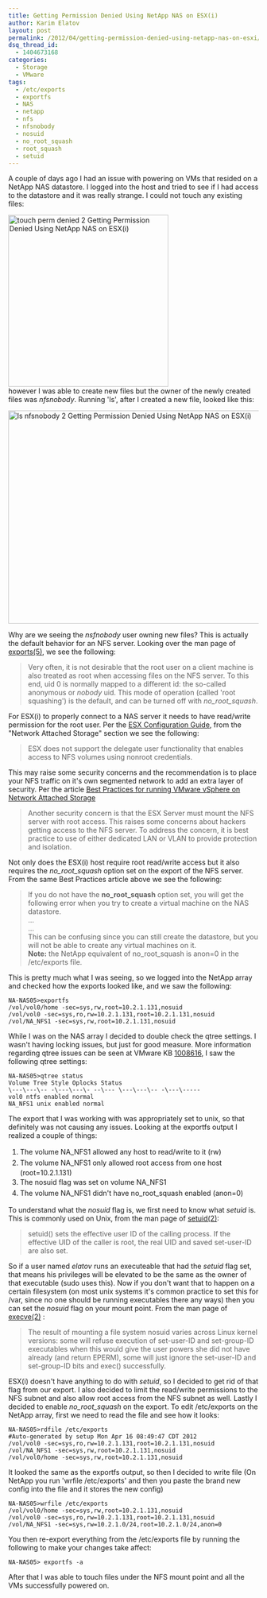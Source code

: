 ```yaml
---
title: Getting Permission Denied Using NetApp NAS on ESX(i)
author: Karim Elatov
layout: post
permalink: /2012/04/getting-permission-denied-using-netapp-nas-on-esxi/
dsq_thread_id:
  - 1404673168
categories:
  - Storage
  - VMware
tags:
  - /etc/exports
  - exportfs
  - NAS
  - netapp
  - nfs
  - nfsnobody
  - nosuid
  - no_root_squash
  - root_squash
  - setuid
---
```

A couple of days ago I had an issue with powering on VMs that resided on a NetApp NAS datastore. I logged into the host and tried to see if I had access to the datastore and it was really strange. I could not touch any existing files:

<a href="http://virtuallyhyper.com/wp-content/uploads/2012/04/touch_perm_denied_2.png" onclick="javascript:_gaq.push(['_trackEvent','outbound-article','http://virtuallyhyper.com/wp-content/uploads/2012/04/touch_perm_denied_2.png']);"><img class="alignnone size-full wp-image-1175" title="touch_perm_denied_2" src="http://virtuallyhyper.com/wp-content/uploads/2012/04/touch_perm_denied_2.png" alt="touch perm denied 2 Getting Permission Denied Using NetApp NAS on ESX(i)" width="322" height="346" /></a>  
however I was able to create new files but the owner of the newly created files was *nfsnobody*. Running 'ls', after I created a new file, looked like this:

<a href="http://virtuallyhyper.com/wp-content/uploads/2012/04/ls_nfsnobody_2.png" onclick="javascript:_gaq.push(['_trackEvent','outbound-article','http://virtuallyhyper.com/wp-content/uploads/2012/04/ls_nfsnobody_2.png']);"><img class="alignnone size-full wp-image-1173" title="ls_nfsnobody_2" src="http://virtuallyhyper.com/wp-content/uploads/2012/04/ls_nfsnobody_2.png" alt="ls nfsnobody 2 Getting Permission Denied Using NetApp NAS on ESX(i)" width="754" height="429" /></a>

Why are we seeing the *nsfnobody* user owning new files? This is actually the default behavior for an NFS server. Looking over the man page of <a href="http://linux.die.net/man/5/exports" onclick="javascript:_gaq.push(['_trackEvent','outbound-article','http://linux.die.net/man/5/exports']);">exports(5)</a>, we see the following:

> Very often, it is not desirable that the root user on a client machine is also treated as root when accessing files on the NFS server. To this end, uid 0 is normally mapped to a different id: the so-called anonymous or *nobody* uid. This mode of operation (called 'root squashing') is the default, and can be turned off with *no\_root\_squash*.

For ESX(i) to properly connect to a NAS server it needs to have read/write permission for the root user. Per the <a href="http://www.vmware.com/pdf/vsphere4/r41/vsp_41_esx_server_config.pdf" onclick="javascript:_gaq.push(['_trackEvent','download','http://www.vmware.com/pdf/vsphere4/r41/vsp_41_esx_server_config.pdf']);">ESX Configuration Guide</a>, from the "Network Attached Storage" section we see the following:

> ESX does not support the delegate user functionality that enables access to NFS volumes using nonroot credentials.

This may raise some security concerns and the recommendation is to place your NFS traffic on it's own segmented network to add an extra layer of security. Per the article <a href="http://www.vmware.com/files/pdf/VMware_NFS_BestPractices_WP_EN.pdf" onclick="javascript:_gaq.push(['_trackEvent','download','http://www.vmware.com/files/pdf/VMware_NFS_BestPractices_WP_EN.pdf']);">Best Practices for running VMware vSphere on Network Attached Storage</a>

> Another security concern is that the ESX Server must mount the NFS server with root access. This raises some concerns about hackers getting access to the NFS server. To address the concern, it is best practice to use of either dedicated LAN or VLAN to provide protection and isolation.

Not only does the ESX(i) host require root read/write access but it also requires the *no\_root\_squash* option set on the export of the NFS server. From the same Best Practices article above we see the following:

> If you do not have the **no\_root\_squash** option set, you will get the following error when you try to create a virtual machine on the NAS datastore.  
> ...  
> ...  
> This can be confusing since you can still create the datastore, but you will not be able to create any virtual machines on it.  
> **Note:** the NetApp equivalent of no\_root\_squash is anon=0 in the /etc/exports file.

This is pretty much what I was seeing, so we logged into the NetApp array and checked how the exports looked like, and we saw the following:

	  
	NA-NAS05>exportfs  
	/vol/vol0/home -sec=sys,rw,root=10.2.1.131,nosuid  
	/vol/vol0 -sec=sys,ro,rw=10.2.1.131,root=10.2.1.131,nosuid  
	/vol/NA_NFS1 -sec=sys,rw,root=10.2.1.131,nosuid  
	

While I was on the NAS array I decided to double check the qtree settings. I wasn't having locking issues, but just for good measure. More information regarding qtree issues can be seen at VMware KB <a href="http://kb.vmware.com/kb/1008616" onclick="javascript:_gaq.push(['_trackEvent','outbound-article','http://kb.vmware.com/kb/1008616']);">1008616</a>, I saw the following qtree settings:

	  
	NA-NAS05>qtree status  
	Volume Tree Style Oplocks Status  
	\---\---\-- -\---\---\- --\--- \---\---\-- -\---\-----  
	vol0 ntfs enabled normal  
	NA_NFS1 unix enabled normal  
	

The export that I was working with was appropriately set to unix, so that definitely was not causing any issues. Looking at the exportfs output I realized a couple of things:

1.  <span style="line-height: 22px;">The volume NA_NFS1 allowed any host to read/write to it (rw)</span>
2.  <span style="line-height: 22px;">The volume NA_NFS1 only allowed root access from one host (root=10.2.1.131)</span>
3.  <span style="line-height: 22px;">The nosuid flag was set on volume NA_NFS1</span>
4.  <span style="line-height: 22px;">The volume NA_NFS1 didn't have no_root_squash enabled (anon=0)</span>

To understand what the *nosuid* flag is, we first need to know what *setuid* is. This is commonly used on Unix, from the man page of <a href="http://linux.die.net/man/2/setuid" onclick="javascript:_gaq.push(['_trackEvent','outbound-article','http://linux.die.net/man/2/setuid']);">setuid(2)</a>:

> setuid() sets the effective user ID of the calling process. If the effective UID of the caller is root, the real UID and saved set-user-ID are also set.

So if a user named *elatov* runs an executeable that had the *setuid* flag set, that means his privileges will be elevated to be the same as the owner of that executable (sudo uses this). Now if you don't want that to happen on a certain filesystem (on most unix systems it's common practice to set this for /var, since no one should be running executables there any ways) then you can set the *nosuid* flag on your mount point. From the man page of <a href="http://linux.die.net/man/2/execve" onclick="javascript:_gaq.push(['_trackEvent','outbound-article','http://linux.die.net/man/2/execve']);">execve(2)</a> :

> The result of mounting a file system nosuid varies across Linux kernel versions: some will refuse execution of set-user-ID and set-group-ID executables when this would give the user powers she did not have already (and return EPERM), some will just ignore the set-user-ID and set-group-ID bits and exec() successfully.

ESX(i) doesn't have anything to do with *setuid*, so I decided to get rid of that flag from our export. I also decided to limit the read/write permissions to the NFS subnet and also allow root access from the NFS subnet as well. Lastly I decided to enable *no\_root\_squash* on the export. To edit /etc/exports on the NetApp array, first we need to read the file and see how it looks:

	  
	NA-NAS05>rdfile /etc/exports  
	#Auto-generated by setup Mon Apr 16 08:49:47 CDT 2012  
	/vol/vol0 -sec=sys,ro,rw=10.2.1.131,root=10.2.1.131,nosuid  
	/vol/NA_NFS1 -sec=sys,rw,root=10.2.1.131,nosuid  
	/vol/vol0/home -sec=sys,rw,root=10.2.1.131,nosuid  
	

It looked the same as the exportfs output, so then I decided to write file (On NetApp you run 'wrfile /etc/exports' and then you paste the brand new config into the file and it stores the new config)

	  
	NA-NAS05>wrfile /etc/exports  
	/vol/vol0/home -sec=sys,rw,root=10.2.1.131,nosuid  
	/vol/vol0 -sec=sys,ro,rw=10.2.1.131,root=10.2.1.131,nosuid  
	/vol/NA_NFS1 -sec=sys,rw=10.2.1.0/24,root=10.2.1.0/24,anon=0  
	

You then re-export everything from the /etc/exports file by running the following to make your changes take affect:

	  
	NA-NAS05> exportfs -a  
	

After that I was able to touch files under the NFS mount point and all the VMs successfully powered on.

